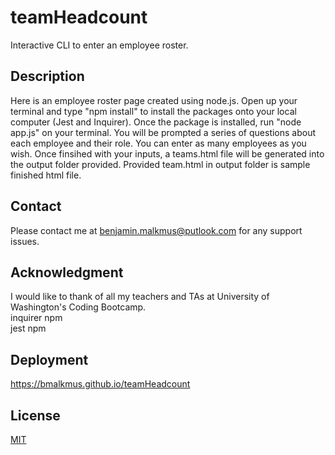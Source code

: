 # teamHeadcount
Interactive CLI to enter an employee roster. 
## Description
Here is an employee roster page created using node.js. Open up your terminal and type "npm install" to install the packages onto your local computer (Jest and Inquirer). Once the package is installed, run "node app.js" on your terminal. You will be prompted a series of questions about each employee and their role. You can enter as many employees as you wish. Once finsihed with your inputs, a teams.html file will be generated into the output folder provided. Provided team.html in output folder is sample finished html file.

## Contact
Please contact me at benjamin.malkmus@putlook.com for any support issues.
## Acknowledgment
I would like to thank of all my teachers and TAs at University of Washington's Coding Bootcamp. <br>
inquirer npm <br>
jest npm <br>

## Deployment
https://bmalkmus.github.io/teamHeadcount

## License
[MIT](https://choosealicense.com/licenses/mit/)
